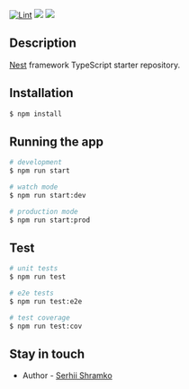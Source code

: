 [![Lint](https://github.com/Shramkoweb/nest-course/actions/workflows/lint.yml/badge.svg)](https://github.com/Shramkoweb/nest-course/actions/workflows/lint.yml)
<a href="https://codeclimate.com/github/Shramkoweb/nest-course/maintainability"><img src="https://api.codeclimate.com/v1/badges/0e52fe37004cacb16dc3/maintainability" /></a>
<a href="https://codeclimate.com/github/Shramkoweb/nest-course/test_coverage"><img src="https://api.codeclimate.com/v1/badges/0e52fe37004cacb16dc3/test_coverage" /></a>
## Description

[Nest](https://github.com/nestjs/nest) framework TypeScript starter repository.

## Installation

```bash
$ npm install
```

## Running the app

```bash
# development
$ npm run start

# watch mode
$ npm run start:dev

# production mode
$ npm run start:prod
```

## Test

```bash
# unit tests
$ npm run test

# e2e tests
$ npm run test:e2e

# test coverage
$ npm run test:cov
```

## Stay in touch

- Author - [Serhii Shramko](https://shramko.dev)
